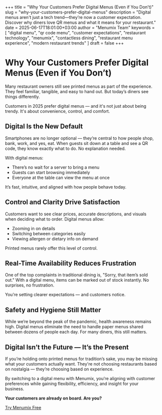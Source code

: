 +++
title = "Why Your Customers Prefer Digital Menus (Even if You Don’t)"
slug = "why-your-customers-prefer-digital-menus"
description = "Digital menus aren't just a tech trend—they’re now a customer expectation. Discover why diners love QR menus and what it means for your restaurant."
date = 2025-06-17T18:01:00+03:00
author = "Menumix Team"
keywords = [
  "digital menu",
  "qr code menu",
  "customer expectations",
  "restaurant technology",
  "menumix",
  "contactless dining",
  "restaurant menu experience",
  "modern restaurant trends"
]
draft = false
+++

# Why Your Customers Prefer Digital Menus (Even if You Don’t)

Many restaurant owners still see printed menus as part of the experience. They feel familiar, tangible, and easy to hand out. But today’s diners see things differently.

Customers in 2025 prefer digital menus — and it's not just about being trendy. It's about convenience, control, and comfort.

## Digital Is the New Default

Smartphones are no longer optional — they’re central to how people shop, bank, work, and yes, eat. When guests sit down at a table and see a QR code, they know exactly what to do. No explanation needed.

With digital menus:

- There’s no wait for a server to bring a menu
- Guests can start browsing immediately
- Everyone at the table can view the menu at once

It’s fast, intuitive, and aligned with how people behave today.

## Control and Clarity Drive Satisfaction

Customers want to see clear prices, accurate descriptions, and visuals when deciding what to order. Digital menus allow:

- Zooming in on details
- Switching between categories easily
- Viewing allergen or dietary info on demand

Printed menus rarely offer this level of control.

## Real-Time Availability Reduces Frustration

One of the top complaints in traditional dining is, "Sorry, that item’s sold out." With a digital menu, items can be marked out of stock instantly. No surprises, no frustration.

You’re setting clearer expectations — and customers notice.

## Safety and Hygiene Still Matter

While we’re beyond the peak of the pandemic, health awareness remains high. Digital menus eliminate the need to handle paper menus shared between dozens of people each day. For many diners, this still matters.

## Digital Isn’t the Future — It’s the Present

If you’re holding onto printed menus for tradition’s sake, you may be missing what your customers actually want. They're not choosing restaurants based on nostalgia — they’re choosing based on experience.

By switching to a digital menu with Menumix, you’re aligning with customer preferences while gaining flexibility, efficiency, and insight for your business.

**Your customers are already on board. Are you?**

[Try Menumix Free](#)
